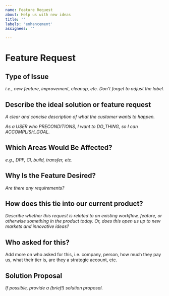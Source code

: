 ```yaml
---
name: Feature Request
about: Help us with new ideas
title: ''
labels: 'enhancement'
assignees: ''

---
```


# Feature Request

## Type of Issue
_i.e., new feature, improvement, cleanup, etc. Don't forget to adjust the label._

## Describe the ideal solution or feature request
_A clear and concise description of what the customer wants to happen._

_As a USER who PRECONDITIONS, I want to DO_THING, so I can ACCOMPLISH_GOAL._

## Which Areas Would Be Affected?
_e.g., DPF, CI, build, transfer, etc._

## Why Is the Feature Desired?
_Are there any requirements?_

## How does this tie into our current product?
_Describe whether this request is related to an existing workflow, feature, or otherwise something in the product today. Or, does this open us up to new markets and innovative ideas?_

## Who asked for this?
Add more on who asked for this, i.e. company, person, how much they pay us, what their tier is, are they a strategic account, etc.

## Solution Proposal
_If possible, provide a (brief!) solution proposal._
